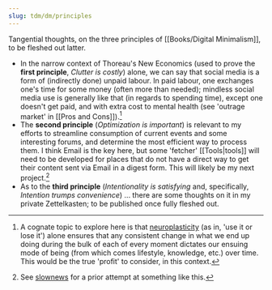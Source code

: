 ```yaml
---
slug: tdm/dm/principles
---
```


Tangential thoughts, on the three principles of [[Books/Digital Minimalism]], to be fleshed out latter. 

- In the narrow context of Thoreau's New Economics (used to prove the **first principle**, *Clutter is costly*) alone, we can say that social media is a form of (indirectly done) unpaid labour. In paid labour, one exchanges one's time for some money (often more than needed); mindless social media use is generally like that (in regards to spending time), except one doesn't get paid, and with extra cost to mental health (see 'outrage market' in [[Pros and Cons]]).[^cog]
- The **second principle** (*Optimization is important*) is relevant to my efforts to streamline consumption of current events and some interesting forums, and determine the most efficient way to process them. I think Email is the key here, but some 'fetcher' [[Tools|tools]] will need to be developed for places that do not have a direct way to get their content sent via Email in a digest form. This will likely be my next project.[^sn]
- As to the **third principle** (*Intentionality is satisfying* and, specifically, *Intention trumps convenience*) ... there are some thoughts on it in my private Zettelkasten; to be published once fully fleshed out.

[^sn]: See [slownews](https://github.com/srid/slownews) for a prior attempt at something like this.

[^cog]: A cognate topic to explore here is that [neuroplasticity](https://en.wikipedia.org/wiki/Neuroplasticity) (as in, 'use it or lose it') alone ensures that any consistent change in what we end up doing during the bulk of each of every moment dictates our ensuing mode of being (from which comes lifestyle, knowledge, etc.) over time. This would be the true 'profit' to consider, in this context.

